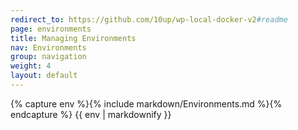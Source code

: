 ```yaml
---
redirect_to: https://github.com/10up/wp-local-docker-v2#readme
page: environments
title: Managing Environments
nav: Environments
group: navigation
weight: 4
layout: default
---
```


<div class="docs-section">
		{% capture env %}{% include markdown/Environments.md %}{% endcapture %}
		{{ env | markdownify }}
</div>
